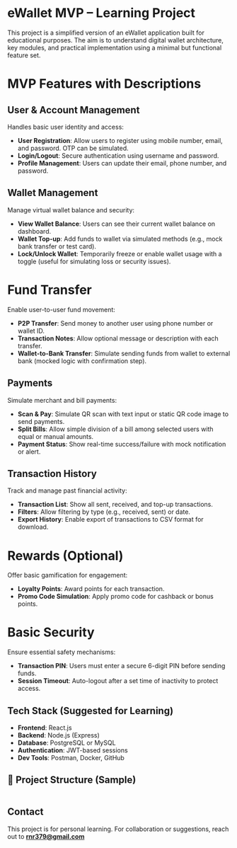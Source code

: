 
# eWallet MVP – Learning Project

This project is a simplified version of an eWallet application built for educational purposes. The aim is to understand digital wallet architecture, key modules, and practical implementation using a minimal but functional feature set.



# MVP Features with Descriptions

## User & Account Management
Handles basic user identity and access:
- **User Registration**: Allow users to register using mobile number, email, and password. OTP can be simulated.
- **Login/Logout**: Secure authentication using username and password.
- **Profile Management**: Users can update their email, phone number, and password.



## Wallet Management
Manage virtual wallet balance and security:
- **View Wallet Balance**: Users can see their current wallet balance on dashboard.
- **Wallet Top-up**: Add funds to wallet via simulated methods (e.g., mock bank transfer or test card).
- **Lock/Unlock Wallet**: Temporarily freeze or enable wallet usage with a toggle (useful for simulating loss or security issues).



# Fund Transfer
Enable user-to-user fund movement:
- **P2P Transfer**: Send money to another user using phone number or wallet ID.
- **Transaction Notes**: Allow optional message or description with each transfer.
- **Wallet-to-Bank Transfer**: Simulate sending funds from wallet to external bank (mocked logic with confirmation step).



## Payments
Simulate merchant and bill payments:
- **Scan & Pay**: Simulate QR scan with text input or static QR code image to send payments.
- **Split Bills**: Allow simple division of a bill among selected users with equal or manual amounts.
- **Payment Status**: Show real-time success/failure with mock notification or alert.



## Transaction History
Track and manage past financial activity:
- **Transaction List**: Show all sent, received, and top-up transactions.
- **Filters**: Allow filtering by type (e.g., received, sent) or date.
- **Export History**: Enable export of transactions to CSV format for download.



# Rewards (Optional)
Offer basic gamification for engagement:
- **Loyalty Points**: Award points for each transaction.
- **Promo Code Simulation**: Apply promo code for cashback or bonus points.



# Basic Security
Ensure essential safety mechanisms:
- **Transaction PIN**: Users must enter a secure 6-digit PIN before sending funds.
- **Session Timeout**: Auto-logout after a set time of inactivity to protect access.



## Tech Stack (Suggested for Learning)

- **Frontend**: React.js
- **Backend**: Node.js (Express)
- **Database**: PostgreSQL or MySQL
- **Authentication**: JWT-based sessions
- **Dev Tools**: Postman, Docker, GitHub



## 📁 Project Structure (Sample)

```

```

## Contact

This project is for personal learning. For collaboration or suggestions, reach out to **rnr379@gmail.com**
